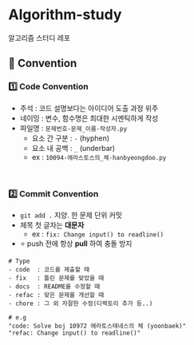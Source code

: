 # Algorithm-study

알고리즘 스터디 레포

## 🤙 Convention

### 1️⃣ Code Convention

- 주석 : 코드 설명보다는 아이디어 도출 과정 위주
- 네이밍 : 변수, 함수명은 최대한 시멘틱하게 작성
- 파일명 : `문제번호-문제_이름-작성자.py`
  - 요소 간 구분 : `-` (hyphen)
  - 요소 내 공백 : `_` (underbar)
  - ex : `10094-에라스토스의_체-hanbyeongdoo.py`

<br />

### 2️⃣ Commit Convention

- `git add .` 지양. 한 문제 단위 커밋
- 제목 첫 글자는 **대문자**
  - ex : `fix: Change input() to readline()`
- ⭐ push 전에 항상 **pull** 하여 충돌 방지

```
# Type
- code  : 코드를 제출할 때
- fix   : 틀린 문제를 맞았을 때
- docs  : README를 수정할 때
- refac : 맞은 문제를 개선할 때
- chore : 그 외 자잘한 수정(디렉토리 추가 등..)

# e.g
"code: Solve boj 10972 에라토스테네스의 체 (yoonbaek)"
"refac: Change input() to readline()"
```

<br />
